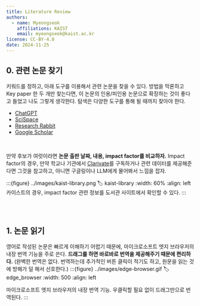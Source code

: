 ```yaml
---
title: Literature Review
authors:
  - name: Myeongseok
    affiliations: KAIST
    email: myeongseok@kaist.ac.kr
license: CC-BY-4.0
date: 2024-11-25
---
```


## 0. 관련 논문 찾기

키워드를 정하고, 아래 도구를 이용해서 관련 논문을 찾을 수 있다. 방법을 막론하고 Key paper 한 두 개만 찾는다면, 이 논문의 인용/피인용 논문으로 확장하는 것이 좋다고 들었고 나도 그렇게 생각한다. 탐색은 다양한 도구를 통해 될 때까지 찾아야 한다.

- [ChatGPT](https://chatgpt.com/)
- [SciSpace](https://typeset.io/)
- [Research Rabbit](https://www.researchrabbitapp.com/)
- [Google Scholar](https://scholar.google.com/)

<br/>

만약 후보가 여럿이라면 **논문 출판 날짜, 내용, impact factor를 비교하자.** Impact factor의 경우, 만약 학교나 기관에서 [Clarivate](https://jcr.clarivate.com/)를 구독하거나 관련 데이터를 제공해준다면 그것을 참고하고, 아니면 구글링이나 LLM에게 물어봐서 느낌을 잡자.

:::{figure} ../images/kaist-library.png
:label: kaist-library
:width: 60%
:align: left
카이스트의 경우, impact factor 관련 정보를 도서관 사이트에서 확인할 수 있다.
:::

<br/><br/>

## 1. 논문 읽기

영어로 작성된 논문은 빠르게 이해하기 어렵기 때문에, 마이크로소프트 엣지 브라우저의 내장 번역 기능을 주로 쓴다. **드래그를 하면 바로바로 번역을 제공해주기 때문에 편리하다.** (완벽한 번역은 없다. 번역하는데 추가적인 버튼 클릭이 적기도 하고, 원문을 읽는 것에 방해가 덜 해서 선호한다.)
:::{figure} ../images/edge-browser.gif
:label: edge_browser
:width: 500
:align: left

마이크로소프트 엣지 브라우저의 내장 번역 기능. 우클릭할 필요 없이 드래그만으로 번역된다.
:::
